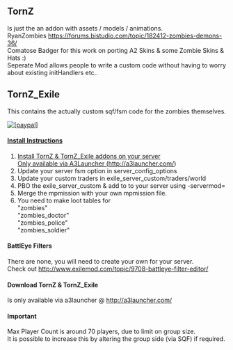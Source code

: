 ## TornZ  
Is just the an addon with assets / models / animations.  
RyanZombies https://forums.bistudio.com/topic/182412-zombies-demons-36/  
Comatose Badger for this work on porting A2 Skins & some Zombie Skins & Hats :)  
Seperate Mod allows people to write a custom code without having to worry about existing initHandlers etc..  

## TornZ_Exile  
This contains the actually custom sqf/fsm code for the zombies themselves.  

<a href="https://www.paypal.com/cgi-bin/webscr?cmd=_s-xclick&hosted_button_id=2SUEFTGABTAM2"><img src="https://www.paypalobjects.com/en_US/i/btn/btn_donate_LG.gif" alt="[paypal]" />


#### Install Instructions  

1) Install TornZ & TornZ_Exile addons on your server  
Only available via A3Launcher (http://a3launcher.com/)  
2) Update your server fsm option in server_config_options  
3) Update your custom traders in exile_server_custom/traders/world  
4) PBO the exile_server_custom & add to to your server using -servermod=  
5) Merge the mpmission with your own mpmission file.  
6) You need to make loot tables for  
"zombies"  
"zombies_doctor"  
"zombies_police"  
"zombies_soldier"  


#### BattlEye Filters  
There are none, you will need to create your own for your server.  
Check out http://www.exilemod.com/topic/9708-battleye-filter-editor/  

#### Download TornZ & TornZ_Exile
Is only available via a3launcher @ http://a3launcher.com/  

#### Important
Max Player Count is around 70 players, due to limit on group size.  
It is possible to increase this by altering the group side (via SQF) if required.
